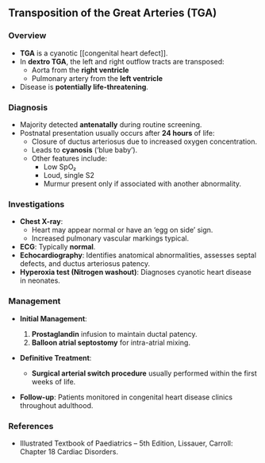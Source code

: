 ## Transposition of the Great Arteries (TGA)

### Overview
- **TGA** is a cyanotic [[congenital heart defect]].
- In **dextro TGA**, the left and right outflow tracts are transposed:
  - Aorta from the **right ventricle**
  - Pulmonary artery from the **left ventricle**
- Disease is **potentially life-threatening**.

### Diagnosis
- Majority detected **antenatally** during routine screening.
- Postnatal presentation usually occurs after **24 hours** of life:
  - Closure of ductus arteriosus due to increased oxygen concentration.
  - Leads to **cyanosis** (‘blue baby’).
  - Other features include:
    - Low SpO₂
    - Loud, single S2
    - Murmur present only if associated with another abnormality.

### Investigations
- **Chest X-ray**: 
  - Heart may appear normal or have an ‘egg on side’ sign.
  - Increased pulmonary vascular markings typical.
- **ECG**: Typically **normal**.
- **Echocardiography**: Identifies anatomical abnormalities, assesses septal defects, and ductus arteriosus patency.
- **Hyperoxia test (Nitrogen washout)**: Diagnoses cyanotic heart disease in neonates.

### Management
- **Initial Management**:
  1. **Prostaglandin** infusion to maintain ductal patency.
  2. **Balloon atrial septostomy** for intra-atrial mixing.
  
- **Definitive Treatment**:
  - **Surgical arterial switch procedure** usually performed within the first weeks of life.
  
- **Follow-up**: Patients monitored in congenital heart disease clinics throughout adulthood.

### References
- Illustrated Textbook of Paediatrics – 5th Edition, Lissauer, Carroll: Chapter 18 Cardiac Disorders.